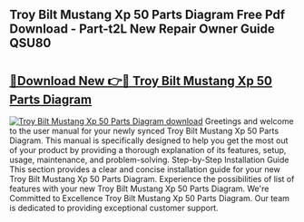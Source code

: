 ## Troy Bilt Mustang Xp 50 Parts Diagram Free Pdf Download - Part-t2L New Repair Owner Guide QSU80

# <h2><a href="http://dfsl1q2.blite.top/?on=Troy+Bilt+Mustang+Xp+50+Parts+Diagram">🔗Download New 👉🔴 Troy Bilt Mustang Xp 50 Parts Diagram</a></h2>

[![Troy Bilt Mustang Xp 50 Parts Diagram download](https://i.imgur.com/lujVjoI.png)](http://dfsl1q2.blite.top/?on=Troy+Bilt+Mustang+Xp+50+Parts+Diagram)
Greetings and welcome to the user manual for your newly synced Troy Bilt Mustang Xp 50 Parts Diagram. This manual is specifically designed to help you get the most out of your product by providing a thorough explanation of its features, setup, usage, maintenance, and problem-solving. Step-by-Step Installation Guide This section provides a clear and concise installation guide for your new Troy Bilt Mustang Xp 50 Parts Diagram. Experience the possibilities of list of features with your new Troy Bilt Mustang Xp 50 Parts Diagram. We're Committed to Excellence Troy Bilt Mustang Xp 50 Parts Diagram. Our team is dedicated to providing exceptional customer support.
